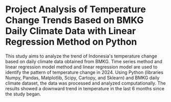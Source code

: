 # Project Analysis of Temperature Change Trends Based on BMKG Daily Climate Data with Linear Regression Method on Python
This study aims to analyze the trend of Indonesia's temperature change based on daily climate data obtained from BMKG. Time series method and linear regression model method and linear regression model are used to identify the pattern of temperature change in 2024. Using Python (libraries Numpy, Pandas, Matplotlib, Scipy, Cartopy, and Sklearn) and BMKG daily climate dataset, the data was processed and analyzed computationally. The results showed a downward trend in temperature in the last 6 months since the study began.
